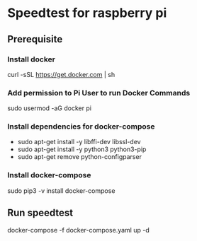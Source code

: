 # Speedtest for raspberry pi

## Prerequisite
### Install docker
curl -sSL https://get.docker.com | sh

### Add permission to Pi User to run Docker Commands
sudo usermod -aG docker pi

### Install dependencies for docker-compose
* sudo apt-get install -y libffi-dev libssl-dev
* sudo apt-get install -y python3 python3-pip
* sudo apt-get remove python-configparser

### Install docker-compose
sudo pip3 -v install docker-compose

## Run speedtest
docker-compose -f docker-compose.yaml up -d
